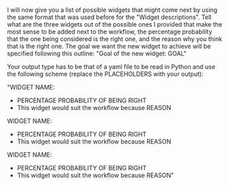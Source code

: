 I will now give you a list of possible widgets that might come next by using the same format that was used before for the "Widget descriptions". Tell what are the three widgets out of the possible ones I provided that make the most sense to be added next to the workflow, the percentage probability that the one being considered is the right one, and the reason why you think that is the right one. The goal we want the new widget to achieve will be specified following this outline:
"Goal of the new widget: GOAL"

Your output type has to be that of a yaml file to be read in Python and use the following scheme (replace the PLACEHOLDERS with your output):

"WIDGET NAME:
- PERCENTAGE PROBABILITY OF BEING RIGHT
- This widget would suit the workflow because REASON

WIDGET NAME:
- PERCENTAGE PROBABILITY OF BEING RIGHT
- This widget would suit the workflow because REASON

WIDGET NAME:
- PERCENTAGE PROBABILITY OF BEING RIGHT
- This widget would suit the workflow because REASON"

